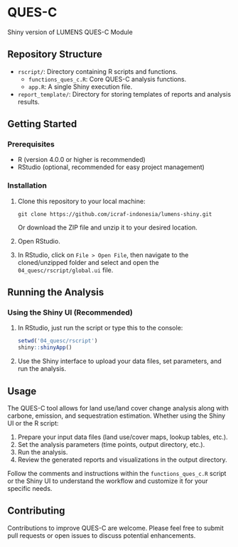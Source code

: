 # QUES-C

Shiny version of LUMENS QUES-C Module

## Repository Structure

- `rscript/`: Directory containing R scripts and functions.
  - `functions_ques_c.R`: Core QUES-C analysis functions.
  - `app.R`: A single Shiny execution file.
- `report_template/`: Directory for storing templates of reports and analysis results.

## Getting Started

### Prerequisites

- R (version 4.0.0 or higher is recommended)
- RStudio (optional, recommended for easy project management)

### Installation

1. Clone this repository to your local machine:
   ```
   git clone https://github.com/icraf-indonesia/lumens-shiny.git
   ```
   Or download the ZIP file and unzip it to your desired location.

2. Open RStudio.

3. In RStudio, click on `File > Open File`, then navigate to the cloned/unzipped folder and select and open the `04_quesc/rscript/global.ui` file.

## Running the Analysis

### Using the Shiny UI (Recommended)

1. In RStudio, just run the script or type this to the console:

   ```r
   setwd('04_quesc/rscript')
   shiny::shinyApp()
   ```

2. Use the Shiny interface to upload your data files, set parameters, and run the analysis.

## Usage

The QUES-C tool allows for land use/land cover change analysis along with carbone, emission, and sequestration estimation. Whether using the Shiny UI or the R script:

1. Prepare your input data files (land use/cover maps, lookup tables, etc.).
2. Set the analysis parameters (time points, output directory, etc.).
3. Run the analysis.
4. Review the generated reports and visualizations in the output directory.

Follow the comments and instructions within the `functions_ques_c.R` script or the Shiny UI to understand the workflow and customize it for your specific needs.

## Contributing

Contributions to improve QUES-C are welcome. Please feel free to submit pull requests or open issues to discuss potential enhancements.